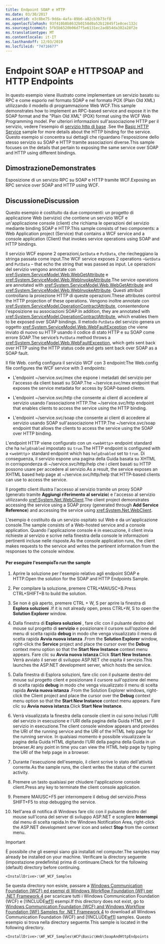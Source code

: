 ```yaml
---
title: Endpoint SOAP e HTTP
ms.date: 03/30/2017
ms.assetid: e3c8be75-9dda-4afa-89b6-a82cb3b73cf8
ms.openlocfilehash: 93f410b8b8632b0158d0a52b12845f1e8cec132c
ms.sourcegitcommit: 5fb5b6520b06d7f5e6131ec2ad854da302a28f2e
ms.translationtype: MT
ms.contentlocale: it-IT
ms.lasthandoff: 12/03/2019
ms.locfileid: "74716677"
---
```

# <a name="soap-and-http-endpoints"></a><span data-ttu-id="cc16a-102">Endpoint SOAP e HTTP</span><span class="sxs-lookup"><span data-stu-id="cc16a-102">SOAP and HTTP Endpoints</span></span>
<span data-ttu-id="cc16a-103">In questo esempio viene illustrato come implementare un servizio basato su RPC e come esporlo nel formato SOAP e nel formato POX (Plain Old XML) utilizzando il modello di programmazione Web WCF.</span><span class="sxs-lookup"><span data-stu-id="cc16a-103">This sample demonstrates how to implement an RPC-based service and expose it in the SOAP format and the "Plain Old XML" (POX) format using the WCF Web Programming model.</span></span> <span data-ttu-id="cc16a-104">Per ulteriori informazioni sull'associazione HTTP per il servizio, vedere l'esempio di [servizio http di base](../../../../docs/framework/wcf/samples/basic-http-service.md) .</span><span class="sxs-lookup"><span data-stu-id="cc16a-104">See the [Basic HTTP Service](../../../../docs/framework/wcf/samples/basic-http-service.md) sample for more details about the HTTP binding for the service.</span></span> <span data-ttu-id="cc16a-105">Questo esempio si concentra sui dettagli che riguardano l'esposizione dello stesso servizio su SOAP e HTTP tramite associazioni diverse.</span><span class="sxs-lookup"><span data-stu-id="cc16a-105">This sample focuses on the details that pertain to exposing the same service over SOAP and HTTP using different bindings.</span></span>  
  
## <a name="demonstrates"></a><span data-ttu-id="cc16a-106">Dimostrazione</span><span class="sxs-lookup"><span data-stu-id="cc16a-106">Demonstrates</span></span>  
 <span data-ttu-id="cc16a-107">Esposizione di un servizio RPC su SOAP e HTTP tramite WCF.</span><span class="sxs-lookup"><span data-stu-id="cc16a-107">Exposing an RPC service over SOAP and HTTP using WCF.</span></span>  
  
## <a name="discussion"></a><span data-ttu-id="cc16a-108">Discussione</span><span class="sxs-lookup"><span data-stu-id="cc16a-108">Discussion</span></span>  
 <span data-ttu-id="cc16a-109">Questo esempio è costituito da due componenti: un progetto di applicazione Web (servizio) che contiene un servizio WCF e un'applicazione console (client) che richiama le operazioni del servizio mediante binding SOAP e HTTP.</span><span class="sxs-lookup"><span data-stu-id="cc16a-109">This sample consists of two components: a Web Application project (Service) that contains a WCF service and a console application (Client) that invokes service operations using SOAP and HTTP bindings.</span></span>  
  
 <span data-ttu-id="cc16a-110">Il servizio WCF espone 2 operazioni,`GetData` e `PutData`, che riecheggiano la stringa passata come input.</span><span class="sxs-lookup"><span data-stu-id="cc16a-110">The WCF service exposes 2 operations –`GetData` and `PutData` – that echo the string that was passed as input.</span></span> <span data-ttu-id="cc16a-111">Le operazioni del servizio vengono annotate con <xref:System.ServiceModel.Web.WebGetAttribute> e <xref:System.ServiceModel.Web.WebInvokeAttribute>.</span><span class="sxs-lookup"><span data-stu-id="cc16a-111">The service operations are annotated with <xref:System.ServiceModel.Web.WebGetAttribute> and <xref:System.ServiceModel.Web.WebInvokeAttribute>.</span></span> <span data-ttu-id="cc16a-112">Questi attributi controllano la proiezione HTTP di queste operazioni.</span><span class="sxs-lookup"><span data-stu-id="cc16a-112">These attributes control the HTTP projection of these operations.</span></span> <span data-ttu-id="cc16a-113">Vengono inoltre annotate con <xref:System.ServiceModel.OperationContractAttribute>, consentendone l'esposizione su associazioni SOAP.</span><span class="sxs-lookup"><span data-stu-id="cc16a-113">In addition, they are annotated with <xref:System.ServiceModel.OperationContractAttribute>, which enables them to be exposed over SOAP bindings.</span></span> <span data-ttu-id="cc16a-114">Il metodo `PutData` del servizio genera un oggetto <xref:System.ServiceModel.Web.WebFaultException> che viene inviato di nuovo su HTTP usando il codice di stato HTTP e su SOAP come errore SOAP.</span><span class="sxs-lookup"><span data-stu-id="cc16a-114">The service’s `PutData` method throws a <xref:System.ServiceModel.Web.WebFaultException>, which gets sent back over HTTP using the HTTP status code and gets sent back over SOAP as a SOAP fault.</span></span>  
  
 <span data-ttu-id="cc16a-115">Il file Web. config configura il servizio WCF con 3 endpoint:</span><span class="sxs-lookup"><span data-stu-id="cc16a-115">The Web.config file configures the WCF service with 3 endpoints:</span></span>  
  
- <span data-ttu-id="cc16a-116">L'endpoint ~/service.svc/mex che espone i metadati del servizio per l'accesso da client basati su SOAP.</span><span class="sxs-lookup"><span data-stu-id="cc16a-116">The ~/service.svc/mex endpoint that exposes the service metadata for access by SOAP-based clients.</span></span>  
  
- <span data-ttu-id="cc16a-117">L'endpoint ~/service.svc/http che consente ai client di accedere al servizio usando l'associazione HTTP.</span><span class="sxs-lookup"><span data-stu-id="cc16a-117">The ~/service.svc/http endpoint that enables clients to access the service using the HTTP binding.</span></span>  
  
- <span data-ttu-id="cc16a-118">L'endpoint ~/service.svc/soap che consente ai client di accedere al servizio usando SOAP sull'associazione HTTP.</span><span class="sxs-lookup"><span data-stu-id="cc16a-118">The ~/service.svc/soap endpoint that allows the clients to access the service using the SOAP over HTTP binding.</span></span>  
  
 <span data-ttu-id="cc16a-119">L'endpoint HTTP viene configurato con un <`webHttp`> endpoint standard che ha `helpEnabled` impostato su `true`.</span><span class="sxs-lookup"><span data-stu-id="cc16a-119">The HTTP endpoint is configured with a <`webHttp`> standard endpoint which has `helpEnabled` set to `true`.</span></span> <span data-ttu-id="cc16a-120">Di conseguenza, il servizio espone una pagina della Guida basata su XHTML in corrispondenza di ~/service.svc/http/help che i client basati su HTTP possono usare per accedere al servizio.</span><span class="sxs-lookup"><span data-stu-id="cc16a-120">As a result, the service exposes an XHTML based help page at ~/service.svc/http/help that HTTP-based clients can use to access the service.</span></span>  
  
 <span data-ttu-id="cc16a-121">Il progetto client illustra l'accesso al servizio tramite un proxy SOAP (generato tramite **Aggiungi riferimento al servizio**) e l'accesso al servizio utilizzando <xref:System.Net.WebClient>.</span><span class="sxs-lookup"><span data-stu-id="cc16a-121">The client project demonstrates accessing the service using a SOAP proxy (generated through **Add Service Reference**) and accessing the service using <xref:System.Net.WebClient>.</span></span>  
  
 <span data-ttu-id="cc16a-122">L'esempio è costituito da un servizio ospitato sul Web e da un'applicazione console.</span><span class="sxs-lookup"><span data-stu-id="cc16a-122">The sample consists of a Web-hosted service and a console application.</span></span> <span data-ttu-id="cc16a-123">Quando l'applicazione console è in esecuzione, il client invia richieste al servizio e scrive nella finestra della console le informazioni pertinenti incluse nelle risposte.</span><span class="sxs-lookup"><span data-stu-id="cc16a-123">As the console application runs, the client makes requests to the service and writes the pertinent information from the responses to the console window.</span></span>  
  
#### <a name="to-run-the-sample"></a><span data-ttu-id="cc16a-124">Per eseguire l'esempio</span><span class="sxs-lookup"><span data-stu-id="cc16a-124">To run the sample</span></span>  
  
1. <span data-ttu-id="cc16a-125">Aprire la soluzione per l'esempio relativo agli endpoint SOAP e HTTP.</span><span class="sxs-lookup"><span data-stu-id="cc16a-125">Open the solution for the SOAP and HTTP Endpoints Sample.</span></span>  
  
2. <span data-ttu-id="cc16a-126">Per compilare la soluzione, premere CTRL+MAIUSC+B.</span><span class="sxs-lookup"><span data-stu-id="cc16a-126">Press CTRL+SHIFT+B to build the solution.</span></span>  
  
3. <span data-ttu-id="cc16a-127">Se non è già aperto, premere CTRL + W, S per aprire la finestra di **Esplora soluzioni** .</span><span class="sxs-lookup"><span data-stu-id="cc16a-127">If it is not already open, press CTRL+W, S to open the **Solution Explorer** window.</span></span>  
  
4. <span data-ttu-id="cc16a-128">Dalla finestra di **Esplora soluzioni** , fare clic con il pulsante destro del mouse sul progetto di **servizio** e posizionare il cursore sull'opzione del menu di scelta rapida **debug** in modo che venga visualizzato il menu di scelta rapida **Avvia nuova istanza** .</span><span class="sxs-lookup"><span data-stu-id="cc16a-128">From the **Solution Explorer** window, right-click the **Service** project and place the cursor over the **Debug** context menu option so that the **Start New Instance** context menu appears.</span></span> <span data-ttu-id="cc16a-129">Fare clic su **Avvia nuova istanza**.</span><span class="sxs-lookup"><span data-stu-id="cc16a-129">Click **Start New Instance**.</span></span> <span data-ttu-id="cc16a-130">Verrà avviato il server di sviluppo ASP.NET che ospita il servizio.</span><span class="sxs-lookup"><span data-stu-id="cc16a-130">This launches the ASP.NET development server, which hosts the service.</span></span>  
  
5. <span data-ttu-id="cc16a-131">Dalla finestra di Esplora soluzioni, fare clic con il pulsante destro del mouse sul progetto client e posizionare il cursore sull'opzione del menu di scelta rapida **debug** in modo che venga visualizzato il menu di scelta rapida **Avvia nuova istanza** .</span><span class="sxs-lookup"><span data-stu-id="cc16a-131">From the Solution Explorer windows, right-click the Client project and place the cursor over the **Debug** context menu option so that the **Start New Instance** context menu appears.</span></span> <span data-ttu-id="cc16a-132">Fare clic su **Avvia nuova istanza**.</span><span class="sxs-lookup"><span data-stu-id="cc16a-132">Click **Start New Instance**.</span></span>  
  
6. <span data-ttu-id="cc16a-133">Verrà visualizzata la finestra della console client in cui sono inclusi l'URI del servizio in esecuzione e l'URI della pagina della Guida HTML per il servizio in esecuzione.</span><span class="sxs-lookup"><span data-stu-id="cc16a-133">The client console window appears and provides the URI of the running service and the URI of the HTML help page for the running service.</span></span> <span data-ttu-id="cc16a-134">In qualsiasi momento è possibile visualizzare la pagina della Guida HTML digitando l'URI della pagina della Guida in un browser.</span><span class="sxs-lookup"><span data-stu-id="cc16a-134">At any point in time you can view the HTML help page by typing the URI of the help page in a browser.</span></span>  
  
7. <span data-ttu-id="cc16a-135">Durante l'esecuzione dell'esempio, il client scrive lo stato dell'attività corrente.</span><span class="sxs-lookup"><span data-stu-id="cc16a-135">As the sample runs, the client writes the status of the current activity.</span></span>  
  
8. <span data-ttu-id="cc16a-136">Premere un tasto qualsiasi per chiudere l'applicazione console client.</span><span class="sxs-lookup"><span data-stu-id="cc16a-136">Press any key to terminate the client console application.</span></span>  
  
9. <span data-ttu-id="cc16a-137">Premere MAIUSC+F5 per interrompere il debug del servizio.</span><span class="sxs-lookup"><span data-stu-id="cc16a-137">Press SHIFT+F5 to stop debugging the service.</span></span>  
  
10. <span data-ttu-id="cc16a-138">Nell'area di notifica di Windows fare clic con il pulsante destro del mouse sull'icona del server di sviluppo ASP.NET e scegliere **Interrompi** dal menu di scelta rapida.</span><span class="sxs-lookup"><span data-stu-id="cc16a-138">In the Windows Notification Area, right-click the ASP.NET development server icon and select **Stop** from the context menu.</span></span>  
  
> [!IMPORTANT]
> <span data-ttu-id="cc16a-139">È possibile che gli esempi siano già installati nel computer.</span><span class="sxs-lookup"><span data-stu-id="cc16a-139">The samples may already be installed on your machine.</span></span> <span data-ttu-id="cc16a-140">Verificare la directory seguente (impostazione predefinita) prima di continuare.</span><span class="sxs-lookup"><span data-stu-id="cc16a-140">Check for the following (default) directory before continuing.</span></span>  
>   
> `<InstallDrive>:\WF_WCF_Samples`  
>   
> <span data-ttu-id="cc16a-141">Se questa directory non esiste, passare a [Windows Communication Foundation (WCF) ed esempi di Windows Workflow Foundation (WF) per .NET Framework 4](https://www.microsoft.com/download/details.aspx?id=21459) per scaricare tutti i Windows Communication Foundation (WCF) e [!INCLUDE[wf1](../../../../includes/wf1-md.md)] esempi.</span><span class="sxs-lookup"><span data-stu-id="cc16a-141">If this directory does not exist, go to [Windows Communication Foundation (WCF) and Windows Workflow Foundation (WF) Samples for .NET Framework 4](https://www.microsoft.com/download/details.aspx?id=21459) to download all Windows Communication Foundation (WCF) and [!INCLUDE[wf1](../../../../includes/wf1-md.md)] samples.</span></span> <span data-ttu-id="cc16a-142">Questo esempio si trova nella directory seguente.</span><span class="sxs-lookup"><span data-stu-id="cc16a-142">This sample is located in the following directory.</span></span>  
>   
> `<InstallDrive>:\WF_WCF_Samples\WCF\Basic\Web\SoapAndHttpEndpoints`

